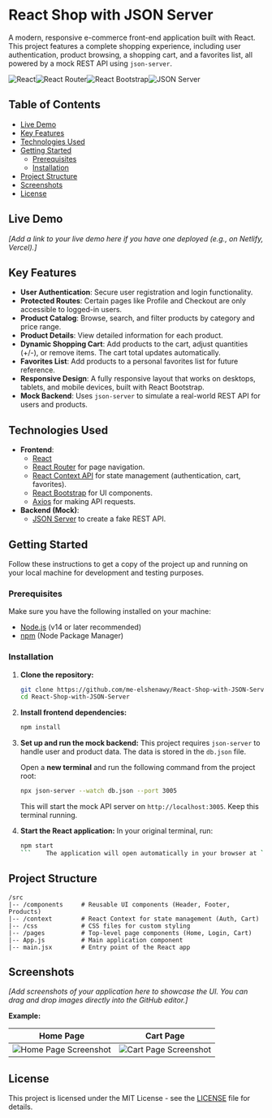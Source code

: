# React Shop with JSON Server

A modern, responsive e-commerce front-end application built with React. This project features a complete shopping experience, including user authentication, product browsing, a shopping cart, and a favorites list, all powered by a mock REST API using `json-server`.

![React](https://img.shields.io/badge/react-%2320232a.svg?style=for-the-badge&logo=react&logoColor=%2361DAFB)![React Router](https://img.shields.io/badge/React_Router-CA4245?style=for-the-badge&logo=react-router&logoColor=white)![React Bootstrap](https://img.shields.io/badge/React--Bootstrap-563D7C?style=for-the-badge&logo=bootstrap&logoColor=white)![JSON Server](https://img.shields.io/badge/JSON--Server-3178C6?style=for-the-badge&logo=json&logoColor=white)

## Table of Contents

- [Live Demo](#live-demo)
- [Key Features](#key-features)
- [Technologies Used](#technologies-used)
- [Getting Started](#getting-started)
  - [Prerequisites](#prerequisites)
  - [Installation](#installation)
- [Project Structure](#project-structure)
- [Screenshots](#screenshots)
- [License](#license)

## Live Demo

*[Add a link to your live demo here if you have one deployed (e.g., on Netlify, Vercel).]*

## Key Features

- **User Authentication**: Secure user registration and login functionality.
- **Protected Routes**: Certain pages like Profile and Checkout are only accessible to logged-in users.
- **Product Catalog**: Browse, search, and filter products by category and price range.
- **Product Details**: View detailed information for each product.
- **Dynamic Shopping Cart**: Add products to the cart, adjust quantities (+/-), or remove items. The cart total updates automatically.
- **Favorites List**: Add products to a personal favorites list for future reference.
- **Responsive Design**: A fully responsive layout that works on desktops, tablets, and mobile devices, built with React Bootstrap.
- **Mock Backend**: Uses `json-server` to simulate a real-world REST API for users and products.

## Technologies Used

- **Frontend**:
  - [React](https://reactjs.org/)
  - [React Router](https://reactrouter.com/) for page navigation.
  - [React Context API](https://reactjs.org/docs/context.html) for state management (authentication, cart, favorites).
  - [React Bootstrap](https://react-bootstrap.github.io/) for UI components.
  - [Axios](https://axios-http.com/) for making API requests.
- **Backend (Mock)**:
  - [JSON Server](https://github.com/typicode/json-server) to create a fake REST API.

## Getting Started

Follow these instructions to get a copy of the project up and running on your local machine for development and testing purposes.

### Prerequisites

Make sure you have the following installed on your machine:
- [Node.js](https://nodejs.org/en/) (v14 or later recommended)
- [npm](https://www.npmjs.com/) (Node Package Manager)

### Installation

1.  **Clone the repository:**
    ```bash
    git clone https://github.com/me-elshenawy/React-Shop-with-JSON-Server.git
    cd React-Shop-with-JSON-Server
    ```

2.  **Install frontend dependencies:**
    ```bash
    npm install
    ```

3.  **Set up and run the mock backend:**
    This project requires `json-server` to handle user and product data. The data is stored in the `db.json` file.
    
    Open a **new terminal** and run the following command from the project root:
    ```bash
    npx json-server --watch db.json --port 3005
    ```
    This will start the mock API server on `http://localhost:3005`. Keep this terminal running.

4.  **Start the React application:**
    In your original terminal, run:
    ```bash
    npm start
    ```    The application will open automatically in your browser at `http://localhost:3000`.

## Project Structure

```
/src
|-- /components     # Reusable UI components (Header, Footer, Products)
|-- /context        # React Context for state management (Auth, Cart)
|-- /css            # CSS files for custom styling
|-- /pages          # Top-level page components (Home, Login, Cart)
|-- App.js          # Main application component
|-- main.jsx        # Entry point of the React app
```

## Screenshots

*[Add screenshots of your application here to showcase the UI. You can drag and drop images directly into the GitHub editor.]*

**Example:**

| Home Page                                       | Cart Page                                      |
| ----------------------------------------------- | ---------------------------------------------- |
| ![Home Page Screenshot](link-to-your-image.png) | ![Cart Page Screenshot](link-to-your-image.png)|


## License

This project is licensed under the MIT License - see the [LICENSE](LICENSE) file for details.
